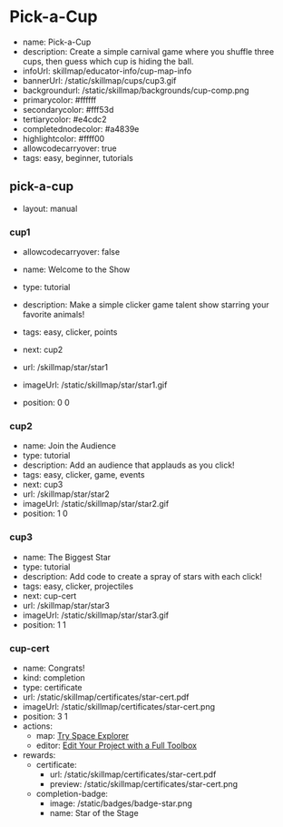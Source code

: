 # Pick-a-Cup
* name: Pick-a-Cup
* description: Create a simple carnival game where you shuffle three cups, then guess which cup is hiding the ball.
* infoUrl: skillmap/educator-info/cup-map-info
* bannerUrl: /static/skillmap/cups/cup3.gif
* backgroundurl: /static/skillmap/backgrounds/cup-comp.png
* primarycolor: #ffffff
* secondarycolor: #fff53d
* tertiarycolor: #e4cdc2
* completednodecolor: #a4839e
* highlightcolor: #ffff00
* allowcodecarryover: true
* tags: easy, beginner, tutorials


## pick-a-cup
* layout: manual


### cup1
* allowcodecarryover: false

* name: Welcome to the Show
* type: tutorial
* description: Make a simple clicker game talent show starring your favorite animals!
* tags: easy, clicker, points
* next: cup2
* url: /skillmap/star/star1
* imageUrl: /static/skillmap/star/star1.gif
* position: 0 0



### cup2
* name: Join the Audience
* type: tutorial
* description: Add an audience that applauds as you click!
* tags: easy, clicker, game, events
* next: cup3
* url: /skillmap/star/star2
* imageUrl: /static/skillmap/star/star2.gif
* position: 1 0


### cup3
* name: The Biggest Star
* type: tutorial
* description: Add code to create a spray of stars with each click!
* tags: easy, clicker, projectiles
* next: cup-cert
* url: /skillmap/star/star3
* imageUrl: /static/skillmap/star/star3.gif
* position: 1 1




### cup-cert
* name: Congrats!
* kind: completion
* type: certificate
* url: /static/skillmap/certificates/star-cert.pdf
* imageUrl: /static/skillmap/certificates/star-cert.png
* position: 3 1
* actions:
    * map: [Try Space Explorer](/skillmap/space)
    * editor: [Edit Your Project with a Full Toolbox](/)
* rewards:
    * certificate:
        * url: /static/skillmap/certificates/star-cert.pdf
        * preview: /static/skillmap/certificates/star-cert.png
    * completion-badge:
        * image: /static/badges/badge-star.png
        * name: Star of the Stage




